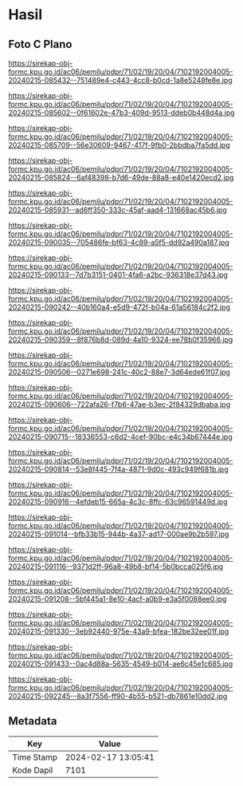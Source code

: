 # Hasil

## Foto C Plano

https://sirekap-obj-formc.kpu.go.id/ac06/pemilu/pdpr/71/02/19/20/04/7102192004005-20240215-085432--751489e4-c443-4cc8-b0cd-1a8e5248fe8e.jpg

https://sirekap-obj-formc.kpu.go.id/ac06/pemilu/pdpr/71/02/19/20/04/7102192004005-20240215-085602--0f61602e-47b3-409d-9513-ddeb0b448d4a.jpg

https://sirekap-obj-formc.kpu.go.id/ac06/pemilu/pdpr/71/02/19/20/04/7102192004005-20240215-085709--56e30609-9467-417f-9fb0-2bbdba7fa5dd.jpg

https://sirekap-obj-formc.kpu.go.id/ac06/pemilu/pdpr/71/02/19/20/04/7102192004005-20240215-085824--6af48398-b7d6-49de-88a8-e40e1420ecd2.jpg

https://sirekap-obj-formc.kpu.go.id/ac06/pemilu/pdpr/71/02/19/20/04/7102192004005-20240215-085931--ad6ff350-333c-45af-aad4-131668ac45b6.jpg

https://sirekap-obj-formc.kpu.go.id/ac06/pemilu/pdpr/71/02/19/20/04/7102192004005-20240215-090035--705486fe-bf63-4c89-a5f5-dd92a490a187.jpg

https://sirekap-obj-formc.kpu.go.id/ac06/pemilu/pdpr/71/02/19/20/04/7102192004005-20240215-090133--7d7b3151-0401-4fa6-a2bc-936318e37d43.jpg

https://sirekap-obj-formc.kpu.go.id/ac06/pemilu/pdpr/71/02/19/20/04/7102192004005-20240215-090242--40b160a4-e5d9-472f-b04a-61a56184c2f2.jpg

https://sirekap-obj-formc.kpu.go.id/ac06/pemilu/pdpr/71/02/19/20/04/7102192004005-20240215-090359--8f876b8d-089d-4a10-9324-ee78b0f35966.jpg

https://sirekap-obj-formc.kpu.go.id/ac06/pemilu/pdpr/71/02/19/20/04/7102192004005-20240215-090506--0271e698-241c-40c2-88e7-3d64ede61f07.jpg

https://sirekap-obj-formc.kpu.go.id/ac06/pemilu/pdpr/71/02/19/20/04/7102192004005-20240215-090606--722afa26-f7b6-47ae-b3ec-2f84329dbaba.jpg

https://sirekap-obj-formc.kpu.go.id/ac06/pemilu/pdpr/71/02/19/20/04/7102192004005-20240215-090715--18336553-c6d2-4cef-90bc-e4c34b67444e.jpg

https://sirekap-obj-formc.kpu.go.id/ac06/pemilu/pdpr/71/02/19/20/04/7102192004005-20240215-090814--53e8f445-7f4a-4871-9d0c-493c949f681b.jpg

https://sirekap-obj-formc.kpu.go.id/ac06/pemilu/pdpr/71/02/19/20/04/7102192004005-20240215-090916--4efdeb15-665a-4c3c-8ffc-63c96591449d.jpg

https://sirekap-obj-formc.kpu.go.id/ac06/pemilu/pdpr/71/02/19/20/04/7102192004005-20240215-091014--bfb33b15-944b-4a37-ad17-000ae9b2b597.jpg

https://sirekap-obj-formc.kpu.go.id/ac06/pemilu/pdpr/71/02/19/20/04/7102192004005-20240215-091116--9371d2ff-96a8-49b8-bf14-5b0bcca025f6.jpg

https://sirekap-obj-formc.kpu.go.id/ac06/pemilu/pdpr/71/02/19/20/04/7102192004005-20240215-091208--5bf445a1-8e10-4acf-a0b9-e3a5f0088ee0.jpg

https://sirekap-obj-formc.kpu.go.id/ac06/pemilu/pdpr/71/02/19/20/04/7102192004005-20240215-091330--3eb92440-975e-43a9-bfea-182be32ee01f.jpg

https://sirekap-obj-formc.kpu.go.id/ac06/pemilu/pdpr/71/02/19/20/04/7102192004005-20240215-091433--0ac4d88a-5635-4549-b014-ae6c45e1c685.jpg

https://sirekap-obj-formc.kpu.go.id/ac06/pemilu/pdpr/71/02/19/20/04/7102192004005-20240215-092245--8a3f7556-ff90-4b55-b521-db7861e10dd2.jpg


## Metadata

| Key        | Value               |
| ---------- | ------------------- |
| Time Stamp | 2024-02-17 13:05:41 |
| Kode Dapil | 7101                |



